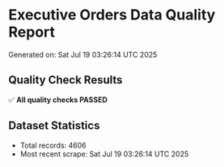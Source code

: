 # Executive Orders Data Quality Report
Generated on: Sat Jul 19 03:26:14 UTC 2025

## Quality Check Results
✅ **All quality checks PASSED**

## Dataset Statistics
- Total records: 4606
- Most recent scrape: Sat Jul 19 03:26:14 UTC 2025
